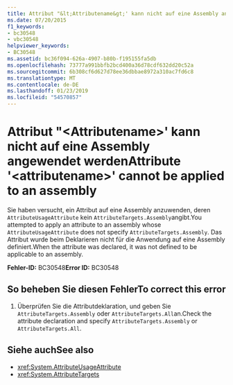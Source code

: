 ```yaml
---
title: Attribut "&lt;Attributename&gt;' kann nicht auf eine Assembly angewendet werden
ms.date: 07/20/2015
f1_keywords:
- bc30548
- vbc30548
helpviewer_keywords:
- BC30548
ms.assetid: bc36f094-626a-4907-b80b-f195155fa5db
ms.openlocfilehash: 73777a991bbfb2bcd400a36d78cdf632dd20c52a
ms.sourcegitcommit: 6b308cf6d627d78ee36dbbae8972a310ac7fd6c8
ms.translationtype: MT
ms.contentlocale: de-DE
ms.lasthandoff: 01/23/2019
ms.locfileid: "54570857"
---
```

# <a name="attribute-ltattributenamegt-cannot-be-applied-to-an-assembly"></a><span data-ttu-id="40ea3-102">Attribut "&lt;Attributename&gt;' kann nicht auf eine Assembly angewendet werden</span><span class="sxs-lookup"><span data-stu-id="40ea3-102">Attribute '&lt;attributename&gt;' cannot be applied to an assembly</span></span>
<span data-ttu-id="40ea3-103">Sie haben versucht, ein Attribut auf eine Assembly anzuwenden, deren `AttributeUsageAttribute` kein `AttributeTargets.Assembly`angibt.</span><span class="sxs-lookup"><span data-stu-id="40ea3-103">You attempted to apply an attribute to an assembly whose `AttributeUsageAttribute` does not specify `AttributeTargets.Assembly`.</span></span> <span data-ttu-id="40ea3-104">Das Attribut wurde beim Deklarieren nicht für die Anwendung auf eine Assembly definiert.</span><span class="sxs-lookup"><span data-stu-id="40ea3-104">When the attribute was declared, it was not defined to be applicable to an assembly.</span></span>  
  
 <span data-ttu-id="40ea3-105">**Fehler-ID:** BC30548</span><span class="sxs-lookup"><span data-stu-id="40ea3-105">**Error ID:** BC30548</span></span>  
  
## <a name="to-correct-this-error"></a><span data-ttu-id="40ea3-106">So beheben Sie diesen Fehler</span><span class="sxs-lookup"><span data-stu-id="40ea3-106">To correct this error</span></span>  
  
1.  <span data-ttu-id="40ea3-107">Überprüfen Sie die Attributdeklaration, und geben Sie `AttributeTargets.Assembly` oder `AttributeTargets.All`an.</span><span class="sxs-lookup"><span data-stu-id="40ea3-107">Check the attribute declaration and specify `AttributeTargets.Assembly` or `AttributeTargets.All`.</span></span>  
  
## <a name="see-also"></a><span data-ttu-id="40ea3-108">Siehe auch</span><span class="sxs-lookup"><span data-stu-id="40ea3-108">See also</span></span>
- <xref:System.AttributeUsageAttribute>
- <xref:System.AttributeTargets>
